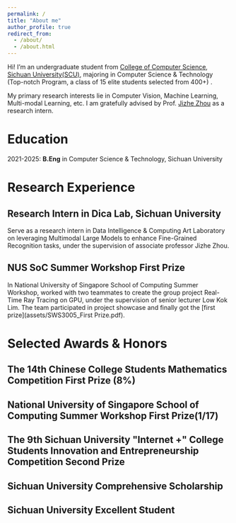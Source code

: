 ```yaml
---
permalink: /
title: "About me"
author_profile: true
redirect_from: 
  - /about/
  - /about.html
---
```


Hi! I’m an undergraduate student from [College of Computer Science](https://cs.scu.edu.cn/), [Sichuan University(SCU)](https://www.scu.edu.cn/), majoring in Computer Science & Technology (Top-notch Program, a class of 15 elite students selected from 400+) .

My primary research interests lie in Computer Vision, Machine Learning, Multi-modal Learning, etc. I am gratefully advised by Prof. [Jizhe Zhou](https://knightzjz.github.io/) as a research intern.

Education
====== 

2021-2025: __B.Eng__ in Computer Science & Technology, Sichuan University

Research Experience
======

Research Intern in Dica Lab, Sichuan University 
------
Serve as a research intern in Data Intelligence & Computing Art Laboratory on leveraging Multimodal Large Models to enhance Fine-Grained Recognition tasks, under the supervision of associate professor Jizhe Zhou.

NUS SoC Summer Workshop First Prize
------
In National University of Singapore School of Computing Summer Workshop, worked with two teammates to create the group project Real-Time Ray Tracing on GPU, under the supervision of senior lecturer Low Kok Lim. The team participated in project showcase and finally got the [first prize](assets/SWS3005_First Prize.pdf).

Selected Awards & Honors
======

The 14th Chinese College Students Mathematics Competition First Prize (8%)
------

National University of Singapore School of Computing Summer Workshop First Prize(1/17)
------

The 9th Sichuan University "Internet +" College Students Innovation and Entrepreneurship Competition Second Prize
------

Sichuan University Comprehensive Scholarship
------

Sichuan University Excellent Student
------



